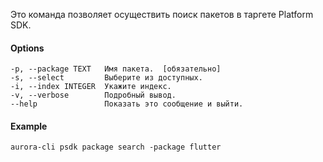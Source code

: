 Это команда позволяет осуществить поиск пакетов в таргете Platform SDK.

#### Options

```shell
-p, --package TEXT   Имя пакета.  [обязательно]
-s, --select         Выберите из доступных.
-i, --index INTEGER  Укажите индекс.
-v, --verbose        Подробный вывод.
--help               Показать это сообщение и выйти.
```

#### Example

```shell
aurora-cli psdk package search -package flutter
```
